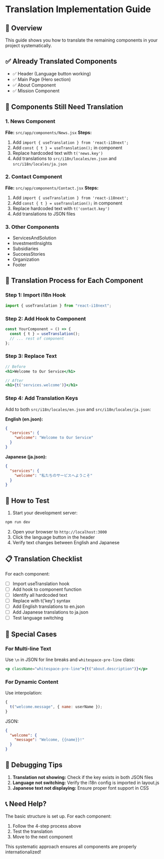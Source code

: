 # Translation Implementation Guide

## 🎯 Overview

This guide shows you how to translate the remaining components in your project systematically.

## ✅ Already Translated Components

- ✅ Header (Language button working)
- ✅ Main Page (Hero section)
- ✅ About Component
- ✅ Mission Component

## 🔄 Components Still Need Translation

### 1. News Component

**File:** `src/app/components/News.jsx`
**Steps:**

1. Add `import { useTranslation } from 'react-i18next';`
2. Add `const { t } = useTranslation();` in component
3. Replace hardcoded text with `t('news.key')`
4. Add translations to `src/i18n/locales/en.json` and `src/i18n/locales/ja.json`

### 2. Contact Component

**File:** `src/app/components/Contact.jsx`
**Steps:**

1. Add `import { useTranslation } from 'react-i18next';`
2. Add `const { t } = useTranslation();` in component
3. Replace hardcoded text with `t('contact.key')`
4. Add translations to JSON files

### 3. Other Components

- ServicesAndSolution
- InvestmentInsights
- Subsidiaries
- SuccessStories
- Organization
- Footer

## 📝 Translation Process for Each Component

### Step 1: Import i18n Hook

```jsx
import { useTranslation } from "react-i18next";
```

### Step 2: Add Hook to Component

```jsx
const YourComponent = () => {
  const { t } = useTranslation();
  // ... rest of component
};
```

### Step 3: Replace Text

```jsx
// Before
<h1>Welcome to Our Service</h1>

// After
<h1>{t('services.welcome')}</h1>
```

### Step 4: Add Translation Keys

Add to both `src/i18n/locales/en.json` and `src/i18n/locales/ja.json`:

**English (en.json):**

```json
{
  "services": {
    "welcome": "Welcome to Our Service"
  }
}
```

**Japanese (ja.json):**

```json
{
  "services": {
    "welcome": "私たちのサービスへようこそ"
  }
}
```

## 🚀 How to Test

1. Start your development server:

```bash
npm run dev
```

2. Open your browser to `http://localhost:3000`
3. Click the language button in the header
4. Verify text changes between English and Japanese

## 📋 Translation Checklist

For each component:

- [ ] Import useTranslation hook
- [ ] Add hook to component function
- [ ] Identify all hardcoded text
- [ ] Replace with t('key') syntax
- [ ] Add English translations to en.json
- [ ] Add Japanese translations to ja.json
- [ ] Test language switching

## 🎨 Special Cases

### For Multi-line Text

Use `\n` in JSON for line breaks and `whitespace-pre-line` class:

```jsx
<p className="whitespace-pre-line">{t("about.description")}</p>
```

### For Dynamic Content

Use interpolation:

```jsx
{
  t("welcome.message", { name: userName });
}
```

JSON:

```json
{
  "welcome": {
    "message": "Welcome, {{name}}!"
  }
}
```

## 🔧 Debugging Tips

1. **Translation not showing:** Check if the key exists in both JSON files
2. **Language not switching:** Verify the i18n config is imported in layout.js
3. **Japanese text not displaying:** Ensure proper font support in CSS

## 📞 Need Help?

The basic structure is set up. For each component:

1. Follow the 4-step process above
2. Test the translation
3. Move to the next component

This systematic approach ensures all components are properly internationalized!
